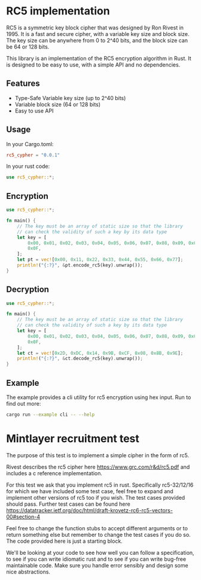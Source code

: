 # RC5 implementation
RC5 is a symmetric key block cipher that was designed by Ron Rivest in 1995. It is a fast and secure cipher, with a variable key size and block size. The key size can be anywhere from 0 to 2^40 bits, and the block size can be 64 or 128 bits.

This library is an implementation of the RC5 encryption algorithm in Rust. It is designed to be easy to use, with a simple API and no dependencies.

## Features
- Type-Safe Variable key size (up to 2^40 bits)
- Variable block size (64 or 128 bits)
- Easy to use API

## Usage
In your Cargo.toml:
```toml
rc5_cypher = "0.0.1"
```

In your rust code:
```rust
use rc5_cypher::*;
```

## Encryption
```rust
use rc5_cypher::*;

fn main() {
    // The key must be an array of static size so that the library
    // can check the validity of such a key by its data type
    let key = [
        0x00, 0x01, 0x02, 0x03, 0x04, 0x05, 0x06, 0x07, 0x08, 0x09, 0x0A, 0x0B, 0x0C, 0x0D, 0x0E,
        0x0F,
    ];
    let pt = vec![0x00, 0x11, 0x22, 0x33, 0x44, 0x55, 0x66, 0x77];
    println!("{:?}", &pt.encode_rc5(key).unwrap());
}
```

## Decryption
```rust
use rc5_cypher::*;

fn main() {
    // The key must be an array of static size so that the library
    // can check the validity of such a key by its data type
    let key = [
        0x00, 0x01, 0x02, 0x03, 0x04, 0x05, 0x06, 0x07, 0x08, 0x09, 0x0A, 0x0B, 0x0C, 0x0D, 0x0E,
        0x0F,
    ];
    let ct = vec![0x2D, 0xDC, 0x14, 0x9B, 0xCF, 0x08, 0x8B, 0x9E];
    println!("{:?}", &ct.decode_rc5(key).unwrap());
}
```

## Example
The example provides a cli utility for rc5 encryption using hex input. Run to find out more:
```bash
cargo run --example cli -- --help
```


# Mintlayer recruitment test

The purpose of this test is to implement a simple cipher in the form of rc5. 

Rivest describes the rc5 cipher here https://www.grc.com/r&d/rc5.pdf and includes a c reference implementation.

For this test we ask that you implement rc5 in rust. Specifically rc5-32/12/16 for which we have included some test case, 
feel free to expand and implement other versions of rc5 too if you wish. The test cases provided should pass. 
Further test cases can be found here https://datatracker.ietf.org/doc/html/draft-krovetz-rc6-rc5-vectors-00#section-4

Feel free to change the function stubs to accept different arguments or to return something else but remember to change the
test cases if you do so. The code provided here is just a starting block.

We'll be looking at your code to see how well you can follow a specification, to see if you can write idiomatic rust and to see if you can write bug-free maintainable code.
Make sure you handle error sensibly and design some nice abstractions. 
